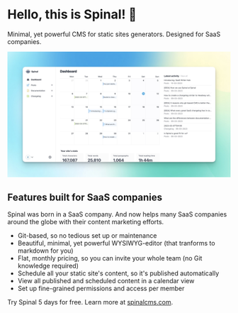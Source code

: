 # Hello, this is Spinal! 👋

Minimal, yet powerful CMS for static sites generators. Designed for SaaS companies.

<img src="https://github.com/spinalcms/.github/blob/main/profile/gh-screen.jpg?raw=true" alt="screenshot of the contents overview in Spinal" />

## Features built for SaaS companies

Spinal was born in a SaaS company. And now helps many SaaS companies around the globe with their content marketing efforts.

- Git-based, so no tedious set up or maintenance
- Beautiful, minimal, yet powerful WYSIWYG-editor (that tranforms to markdown for you)
- Flat, monthly pricing, so you can invite your whole team (no Git knowledge required)
- Schedule all your static site's content, so it's published automatically
- View all published and scheduled content in a calendar view
- Set up fine-grained permissions and access per member

Try Spinal 5 days for free. Learn more at [spinalcms.com](https://spinalcms.com/).
